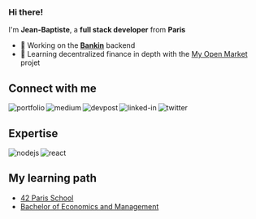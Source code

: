 ### Hi there!

I'm **Jean-Baptiste**, a **full stack developer** from **Paris**

- 🔭 Working on the [**Bankin**](http://bankin.com/) backend
- 🌱 Learning decentralized finance in depth with the [My Open Market](https://github.com/myopenmarket) projet

## Connect with me

[<img align="left" alt="portfolio" src="https://img.shields.io/badge/portfolio-%23D36582.svg?&style=for-the-badge" />]("https://jterrazz.com)

[<img align="left" alt="medium" src="https://img.shields.io/badge/medium-%23253C78.svg?&style=for-the-badge&logo=medium&logoColor=white" />](https://blog.jterrazz.com)

[<img align="left" alt="devpost" src="https://img.shields.io/badge/devpost%20/%20hackathons-%23253C78.svg?&style=for-the-badge&logo=devpost&logoColor=white" />](https://devpost.com/jterrazz)

[<img align="left" alt="linked-in" src="https://img.shields.io/badge/linkedin-%232B59C3.svg?&style=for-the-badge&logo=linkedin&logoColor=white" />](https://www.linkedin.com/in/jterrazz)

[<img align="left" alt="twitter" src="https://img.shields.io/badge/twitter-%232B59C3.svg?&style=for-the-badge&logo=twitter&logoColor=white" />](https://twitter.com/j_terrazz)

<br>

## Expertise
<img align="left" alt="nodejs" src="https://img.shields.io/badge/node.js%20-%23C9A690.svg?&style=for-the-badge&logo=node.js&logoColor=white" />
<img align="left" alt="react" src="https://img.shields.io/badge/react%20-%23C9A690.svg?&style=for-the-badge&logo=react&logoColor=white" />

<br>

## My learning path
- [42 Paris School](https://www.42.fr/)
- [Bachelor of Economics and Management](https://feg.univ-amu.fr/)
